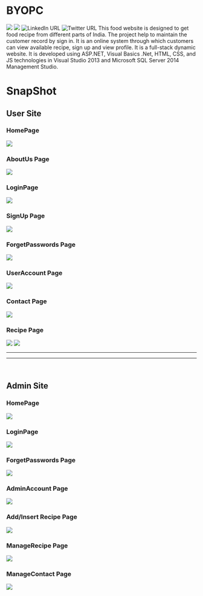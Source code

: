# BYOPC
<img src="https://img.shields.io/badge/.NET-512BD4?style=for-the-badge&logo=dotnet&logoColor=white"></img>
<img src="https://img.shields.io/badge/Visual_Studio-5C2D91?style=for-the-badge&logo=visual%20studio&logoColor=white"></img>
![LinkedIn URL](https://img.shields.iolinkedin/url?label=shubham_ravani&logo=Linkedin&style=social&url=https%3A%2F%2Fwww.linkedin.com%2Fin%2Fshubham-ravani%2F)
![Twitter URL](https://img.shields.io/twitter/url?label=shubham_ravani&logo=Twitter&style=social&url=https%3A%2F%2Fwww.linkedihttps%3A%2F%2Ftwitter.com%2Fshubham_ravanin.com%2Fin%2Fshubham-ravani%2F)
This food website is designed to get food recipe from different parts of India.
The project help to maintain the customer record by sign in. 
It is an online system through which customers can view available recipe, sign up and view profile. 
It is a full-stack dynamic website.
It is developed using ASP.NET, Visual Basics .Net, HTML, CSS, and JS technologies in Visual Studio 2013 and Microsoft SQL Server 2014 Management Studio.


<h1>SnapShot</h1>

<h2>User Site</h2>
<h3>HomePage</h3>
<img src="https://github.com/ShubhamRavani/BYOPC/blob/master/Snapshot/Home.jpg"></img>
<h3>AboutUs Page</h3>
<img src="https://github.com/ShubhamRavani/BYOPC/blob/master/Snapshot/About.jpg"></img>
<h3>LoginPage</h3>
<img src="https://github.com/ShubhamRavani/BYOPC/blob/master/Snapshot/Login.jpg"></img>
<h3>SignUp Page</h3>
<img src="https://github.com/ShubhamRavani/BYOPC/blob/master/Snapshot/SignUp.jpg"></img>
<h3>ForgetPasswords Page</h3>
<img src="https://github.com/ShubhamRavani/BYOPC/blob/master/Snapshot/ForgetPass.jpg"></img>
<h3>UserAccount Page</h3>
<img src="https://github.com/ShubhamRavani/BYOPC/blob/master/Snapshot/UserAccount.jpg"></img>
<h3>Contact Page</h3>
<img src="https://github.com/ShubhamRavani/BYOPC/blob/master/Snapshot/Contact.jpg"></img>
<h3>Recipe Page</h3>
<img src="https://github.com/ShubhamRavani/BYOPC/blob/master/Snapshot/Recipe1.jpg"></img>
<img src="https://github.com/ShubhamRavani/BYOPC/blob/master/Snapshot/Recipe2.jpg"></img>
<br />
<hr>
<hr>
<br/>
<h2>Admin Site</h2>
<h3>HomePage</h3>
<img src="https://github.com/ShubhamRavani/BYOPC/blob/master/Snapshot/AdminHome.jpg"></img>
<h3>LoginPage</h3>
<img src="https://github.com/ShubhamRavani/BYOPC/blob/master/Snapshot/AdminLogin.jpg"></img>
<h3>ForgetPasswords Page</h3>
<img src="https://github.com/ShubhamRavani/BYOPC/blob/master/Snapshot/AdminForget.jpg"></img>
<h3>AdminAccount Page</h3>
<img src="https://github.com/ShubhamRavani/BYOPC/blob/master/Snapshot/AdminAccount.jpg"></img>
<h3>Add/Insert Recipe Page</h3>
<img src="https://github.com/ShubhamRavani/BYOPC/blob/master/Snapshot/AddRecipe.jpg"></img>
<h3>ManageRecipe Page</h3>
<img src="https://github.com/ShubhamRavani/BYOPC/blob/master/Snapshot/ManageRecipe.jpg"></img>
<h3>ManageContact Page</h3>
<img src="https://github.com/ShubhamRavani/BYOPC/blob/master/Snapshot/ManageContact.jpg"></img>


